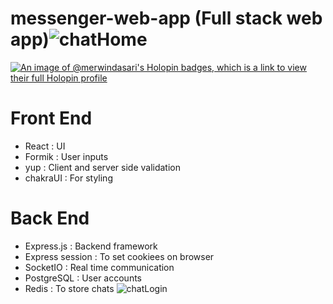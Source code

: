 
# messenger-web-app (Full stack web app)![chatHome](https://github.com/user-attachments/assets/105eced3-7a76-4afb-a9dd-c5b8a53f7cf5)
[![An image of @merwindasari's Holopin badges, which is a link to view their full Holopin profile](https://holopin.me/merwindasari)](https://holopin.io/@merwindasari)
  # Front End
 - React : UI
 - Formik : User inputs
 - yup : Client and server side validation
 - chakraUI : For styling 
# Back End
 - Express.js : Backend framework
 - Express session : To set cookiees on browser
 - SocketIO : Real time communication
 - PostgreSQL : User accounts 
 - Redis : To store chats
![chatLogin](https://github.com/user-attachments/assets/0fefc009-52d7-475d-b77a-659f69a0629d)
